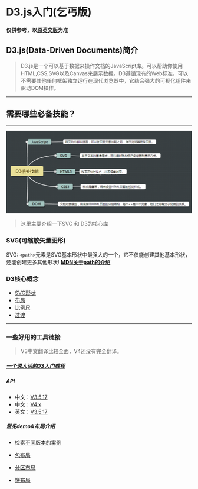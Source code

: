 # D3.js入门(乞丐版)


#### 仅供参考，以[原英文版](https://github.com/d3/d3/blob/master/API.md)为准

## D3.js(Data-Driven Documents)简介
>D3.js是一个可以基于数据来操作文档的JavaScript库。可以帮助你使用HTML,CSS,SVG以及Canvas来展示数据。D3遵循现有的Web标准，可以不需要其他任何框架独立运行在现代浏览器中，它结合强大的可视化组件来驱动DOM操作。
---
## 需要哪些必备技能？
---
![D3必备技能](./info.png)

>这里主要介绍一下SVG 和 D3的核心库

### SVG(可缩放矢量图形)
SVG: `<path>`元素是SVG基本形状中最强大的一个，它不仅能创建其他基本形状，还能创建更多其他形状! [**MDN关于path的介绍** ](https://developer.mozilla.org/zh-CN/docs/Web/SVG/Tutorial/Paths)

### D3核心概念 
  - [SVG形状](https://github.com/d3/d3/wiki/SVG-%E5%BD%A2%E7%8A%B6)
  - [布局](https://github.com/d3/d3/wiki/%E5%B8%83%E5%B1%80)
  - [比例尺](https://github.com/d3/d3/wiki/%E6%AF%94%E4%BE%8B%E5%B0%BA)
  - [过渡](https://github.com/d3/d3/wiki/%E8%BF%87%E6%B8%A1)

---
### 一些好用的工具链接 
 > V3中文翻译比较全面，V4还没有完全翻译。
##### [一个说人话的D3入门教程](https://github.com/xswei/d3js_doc/tree/master/d3js_doc_old/Introduction)
##### API
  - 中文：[V3.5.17](https://github.com/d3/d3/wiki/API--%E4%B8%AD%E6%96%87%E6%89%8B%E5%86%8C)
  - 中文：[V4.x](https://github.com/tianxuzhang/d3.v4-API-Translation)
  - 英文：[V3.5.17](https://github.com/d3/d3-3.x-api-reference/blob/master/API-Reference.md)
##### 常见demo&布局介绍
- [检索不同版本的案例](http://blockbuilder.org/search#d3version=v4)

- [包布局](https://github.com/d3/d3/wiki/%E5%8C%85%E5%B8%83%E5%B1%80)

- [分区布局](https://github.com/d3/d3/wiki/%E5%88%86%E5%8C%BA%E5%B8%83%E5%B1%80)

- [饼布局](https://github.com/d3/d3/wiki/%E9%A5%BC%E5%B8%83%E5%B1%80)

